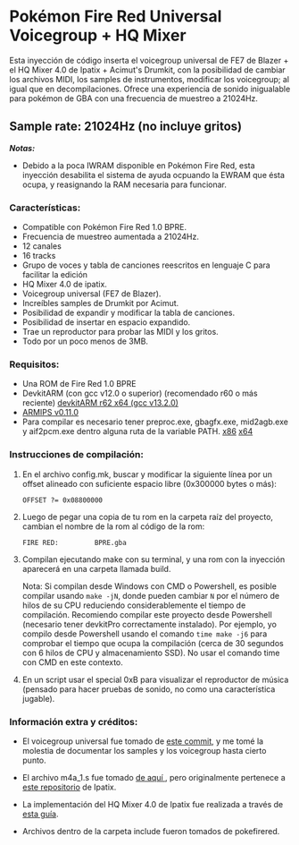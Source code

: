 # Pokémon Fire Red Universal Voicegroup + HQ Mixer
Esta inyección de código inserta el voicegroup universal de FE7 de Blazer + el HQ Mixer 4.0 de Ipatix + Acimut's Drumkit, con la posibilidad de cambiar los archivos MIDI, los samples de instrumentos, modificar los voicegroup; al igual que en decompilaciones. Ofrece una experiencia de sonido inigualable para pokémon de GBA con una frecuencia de muestreo a 21024Hz.

## Sample rate: 21024Hz (no incluye gritos)

***Notas:***

- Debido a la poca IWRAM disponible en Pokémon Fire Red, esta inyección desabilita el sistema de ayuda ocpuando la EWRAM que ésta ocupa, y reasignando la RAM necesaria para funcionar.

### Características:
+ Compatible con Pokémon Fire Red 1.0 BPRE.
+ Frecuencia de muestreo aumentada a 21024Hz.
+ 12 canales
+ 16 tracks
+ Grupo de voces y tabla de canciones reescritos en lenguaje C para facilitar la edición
+ HQ Mixer 4.0 de ipatix.
+ Voicegroup universal (FE7 de Blazer).
+ Increíbles samples de Drumkit por Acimut.
+ Posibilidad de expandir y modificar la tabla de canciones.
+ Posibilidad de insertar en espacio expandido.
+ Trae un reproductor para probar las MIDI y los gritos.
+ Todo por un poco menos de 3MB.

### Requisitos:
- Una ROM de Fire Red 1.0 BPRE
- DevkitARM (con gcc v12.0 o superior) (recomendado r60 o más reciente) [devkitARM r62 x64 (gcc v13.2.0)](https://www.mediafire.com/file/nbyos6a2tlvo7bq/devkitARM_%255Bgcc_v13.2.0%255D_%255Br62%255D.7z/file)
- [ARMIPS v0.11.0](https://github.com/Kingcom/armips/releases/download/v0.11.0/armips-v0.11.0-windows-x86.7z)
- Para compilar es necesario tener preproc.exe, gbagfx.exe, mid2agb.exe y aif2pcm.exe dentro alguna ruta de la variable PATH. [x86](https://www.mediafire.com/file/v1w09jxv9e0f5df/gba-tools_x86.rar/file) [x64](https://www.mediafire.com/file/sdnyh09nbggye1r/gba-tools.rar/file)

### Instrucciones de compilación:

1. En el archivo config.mk, buscar y modificar la siguiente línea por un offset alineado con suficiente espacio libre (0x300000 bytes o más):

      `OFFSET ?= 0x08800000`

2. Luego de pegar una copia de tu rom en la carpeta raíz del proyecto, cambian el nombre de la rom al código de la rom:

       FIRE RED:         BPRE.gba


3.  Compilan ejecutando make con su terminal, y una rom con la inyección aparecerá en una carpeta llamada build.

    Nota: Si compilan desde Windows con CMD o Powershell, es posible compilar usando `make -jN`, donde pueden cambiar `N` por el número de hilos de su CPU reduciendo considerablemente el tiempo de compilación. Recomiendo compilar este proyecto desde Powershell (necesario tener devkitPro correctamente instalado). Por ejemplo, yo compilo desde Powershell usando el comando `time make -j6` para comprobar el tiempo que ocupa la compilación (cerca de 30 segundos con 6 hilos de CPU y almacenamiento SSD). No usar el comando time con CMD en este contexto.

4. En un script usar el special 0xB para visualizar el reproductor de música (pensado para hacer pruebas de sonido, no como una característica jugable).

### Información extra y créditos:

+ El voicegroup universal fue tomado de [este commit](https://github.com/Xhyzi/pokeemerald/commit/b091c0047fa4ef3645f3b29a63f9b0cd0aad51b8), y me tomé la molestia de documentar los samples y los voicegroup hasta cierto punto.

+ El archivo m4a_1.s fue tomado [de aquí ](https://raw.githubusercontent.com/Kurausukun/pokeemerald/newmix/src/m4a_1.s), pero originalmente pertenece a [este repositorio](https://github.com/ipatix/gba-hq-mixer) de Ipatix.

+ La implementación del HQ Mixer 4.0 de Ipatix fue realizada a través de [esta guía](https://github.com/pret/pokeemerald/wiki/Implementing-ipatix's-High-Quality-Audio-Mixer).

- Archivos dentro de la carpeta include fueron tomados de pokefirered.

